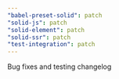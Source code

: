 ```yaml
---
"babel-preset-solid": patch
"solid-js": patch
"solid-element": patch
"solid-ssr": patch
"test-integration": patch
---
```


Bug fixes and testing changelog
